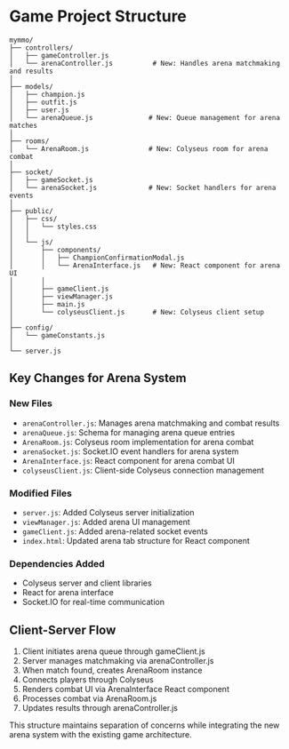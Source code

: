 # Game Project Structure

```
mymmo/
├── controllers/
│   ├── gameController.js
│   └── arenaController.js          # New: Handles arena matchmaking and results
│
├── models/
│   ├── champion.js
│   ├── outfit.js
│   ├── user.js
│   └── arenaQueue.js              # New: Queue management for arena matches
│
├── rooms/
│   └── ArenaRoom.js               # New: Colyseus room for arena combat
│
├── socket/
│   ├── gameSocket.js
│   └── arenaSocket.js             # New: Socket handlers for arena events
│
├── public/
│   ├── css/
│   │   └── styles.css
│   │
│   └── js/
│       ├── components/
│       │   ├── ChampionConfirmationModal.js
│       │   └── ArenaInterface.js   # New: React component for arena UI
│       │
│       ├── gameClient.js
│       ├── viewManager.js
│       ├── main.js
│       └── colyseusClient.js       # New: Colyseus client setup
│
├── config/
│   └── gameConstants.js
│
└── server.js

```

## Key Changes for Arena System

### New Files
- `arenaController.js`: Manages arena matchmaking and combat results
- `arenaQueue.js`: Schema for managing arena queue entries
- `ArenaRoom.js`: Colyseus room implementation for arena combat
- `arenaSocket.js`: Socket.IO event handlers for arena system
- `ArenaInterface.js`: React component for arena combat UI
- `colyseusClient.js`: Client-side Colyseus connection management

### Modified Files
- `server.js`: Added Colyseus server initialization
- `viewManager.js`: Added arena UI management
- `gameClient.js`: Added arena-related socket events
- `index.html`: Updated arena tab structure for React component

### Dependencies Added
- Colyseus server and client libraries
- React for arena interface
- Socket.IO for real-time communication

## Client-Server Flow
1. Client initiates arena queue through gameClient.js
2. Server manages matchmaking via arenaController.js
3. When match found, creates ArenaRoom instance
4. Connects players through Colyseus
5. Renders combat UI via ArenaInterface React component
6. Processes combat via ArenaRoom.js
7. Updates results through arenaController.js

This structure maintains separation of concerns while integrating the new arena system with the existing game architecture.
